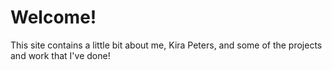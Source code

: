 # Welcome!
This site contains a little bit about me, Kira Peters, and some of the projects and work that I've done!


